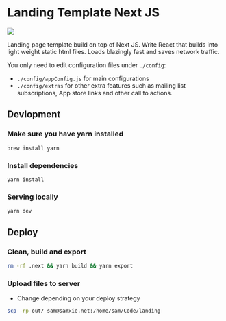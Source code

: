 # Landing Template Next JS

<img src="https://res.cloudinary.com/xielabs/image/upload/v1575203463/Screen_Shot_2019-12-01_at_11.30.39_pm.png">

Landing page template build on top of Next JS. Write React that builds into light weight static html files. Loads blazingly fast and saves network traffic.

You only need to edit configuration files under `./config`:
-  `./config/appConfig.js` for main configurations
- `./config/extras` for other extra features such as mailing list subscriptions, App store links and other call to actions.

## Devlopment
### Make sure you have yarn installed
```
brew install yarn
```
### Install dependencies
```
yarn install
```

### Serving locally
```
yarn dev
```

## Deploy
### Clean, build and export
```bash
rm -rf .next && yarn build && yarn export
```
### Upload files to server
- Change depending on your deploy strategy
```bash
scp -rp out/ sam@samxie.net:/home/sam/Code/landing
```